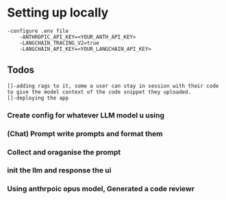 # Setting up locally
    -configure .env file 
        -ANTHROPIC_API_KEY=<YOUR_ANTH_API_KEY>
        -LANGCHAIN_TRACING_V2=true
        -LANGCHAIN_API_KEY=<YOUR_LANGCHAIN_API_KEY>
## Todos
    []-adding rags to it, some a user can stay in session with their code to give the model context of the code snippet they uploaded.
    []-deploying the app

### Create config for whatever LLM model u using
### (Chat) Prompt write prompts and format them
### Collect and oraganise the prompt
### init the llm and response the ui
### Using anthrpoic opus model, Generated a code reviewr


